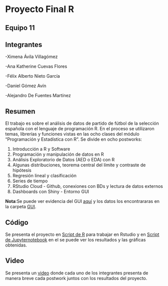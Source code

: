 # Proyecto Final R

## Equipo 11

## Integrantes

-Ximena Ávila Villagómez

-Ana Katherine Cuevas Flores

-Félix Alberto Nieto García

-Daniel Gómez Avín

-Alejandro De Fuentes Martínez

## Resumen 

El trabajo es sobre el análisis de datos de partido de fútbol de la selección española con el lenguaje de programación R.  En el proceso se utilizaron temas, librerías y funciones vistas en las ocho clases del módulo “Programación y Estadística con R”. Se divide en ocho postworks:

1. Introducción a R y Software 
2. Programación y manipulación de datos en R 
3. Análisis Exploratorio de Datos (AED o EDA) con R
4. Algunas distribuciones, teorema central del límite y contraste de hipótesis
5. Regresión lineal y clasificación
6. Series de tiempo
7. RStudio Cloud - Github, conexiones con BDs y lectura de datos externos
8. Dashboards con Shiny - Entorno GUI

**Nota**:Se puede ver evidencia del GUI [aquí](https://github.com/Felix-07/Proyecto-Final-R/tree/main/Evidencia%20GUI) y los datos los encontrararas en la carpeta [GUI](https://github.com/Felix-07/Proyecto-Final-R/tree/main/GUI).

## Código
Se presenta el proyecto en [Script de R]( https://github.com/Felix-07/Proyecto-Final-R/blob/main/PostWork.R) para trabajar en Rstudio y en [Script de Jupyternotebook](https://github.com/Felix-07/Proyecto-Final-R/blob/main/PostWork.ipynb) en el se puede ver los resultados y las gráficas obtenidas.

## Video

Se presenta un [video](https://www.youtube.com/watch?v=-5GcefGOXy0) donde cada uno de los integrantes presenta de manera breve cada postwork juntos con los resultados del proyecto.
